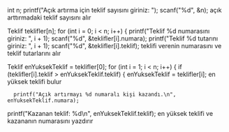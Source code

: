  int n;
  printf("Açık artırma için teklif sayısını giriniz: ");
  scanf("%d", &n);
açık arttırmadaki teklif sayısını alır




  Teklif teklifler[n];
  for (int i = 0; i < n; i++) {
    printf("Teklif %d numarasını giriniz: ", i + 1);
    scanf("%d", &teklifler[i].numara);
    printf("Teklif %d tutarını giriniz: ", i + 1);
    scanf("%d", &teklifler[i].teklif);
  teklifi verenin numarasını ve teklif tutarlarını alır


  Teklif enYuksekTeklif = teklifler[0];
  for (int i = 1; i < n; i++) {
    if (teklifler[i].teklif > enYuksekTeklif.teklif) {
      enYuksekTeklif = teklifler[i];
    en yüksek teklifi bulur


      printf("Açık artırmayı %d numaralı kişi kazandı.\n", enYuksekTeklif.numara);
  printf("Kazanan teklif: %d\n", enYuksekTeklif.teklif);
en yüksek teklifi ve kazananın numarasını yazdırır
